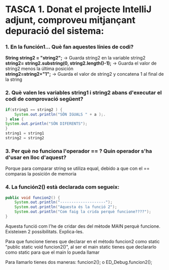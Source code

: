 # TASCA 1. Donat el projecte IntelliJ adjunt, comproveu mitjançant depuració del sistema:

### 1. En la función1… Què fan aquestes línies de codi?
**String string2 = "string2";** → Guarda string2 en la variable string2<br/>
**string2= string2.substring(0, string2.length()-1);** → Guarda el valor de string2 menos la última posición<br/>
**string2=string2+"1";** → Guarda el valor de string2 y concatena 1 al final de la string<br/>



### 2. Què valen les variables string1 i string2 abans d'executar el codi de comprovació següent?
```java
if(string1 == string2 ) {
    System.out.println("SÓN IGUALS " + a );.
} else {
System.out.println("SÓN DIFERENTS");
}
string1 = string1
string2 = string2
```

### 3. Per què no funciona l'operador == ? Quin operador s'ha d'usar en lloc d'aquest?
Porque para comparar string se utiliza equal, debido a que con el == comparas la posición de memoria

### 4. La función2() està declarada com segueix:
```java
public void funcion2() {
    System.out.println("--------------------");
    System.out.println("Aquesta és la funció 2");
    System.out.println("Com faig la crida perquè funcione????");
}
```

Aquesta funció com l'he de cridar des del mètode MAIN perquè funcione. Existeixen 2
possibilitats. Explica-les.

Para que funcione tienes que declarar en el método funcion2 como static "public static void funcion2()", al ser el main static tienes que declararlo como static para que el main lo pueda llamar

Para llamarlo tienes dos maneras:
funcion2(); o ED_Debug.funcion2();
